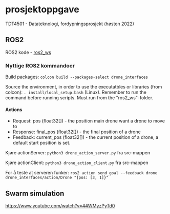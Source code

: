 # prosjektoppgave

TDT4501 - Datateknologi, fordypningsprosjekt (høsten 2022)

## ROS2

ROS2 kode - [ros2_ws](./ros2_ws/)

### Nyttige ROS2 kommandoer

Build packages: `colcon build --packages-select drone_interfaces`

Source the environment, in order to use the executatbles or libraries (from colcon): `. install/local_setup.bash` (Linux). Remember to run the command before running scripts. Must run from the "ros2_ws"-folder.

#### Actions

- Request: pos (float32[]) - the position main drone want a drone to move to
- Response: final_pos (float32[]) - the final position of a drone
- Feedback: current_pos (float32[]) - the current position of a drone, a default start position is set.

Kjøre actionServer: `python3 drone_action_server.py` fra src-mappen

Kjøre actionClient: `python3 drone_action_client.py` fra src-mappen

For å teste at serveren funker: `ros2 action send_goal --feedback drone drone_interfaces/action/Drone "{pos: [3, 1]}"`

## Swarm simulation

<https://www.youtube.com/watch?v=44WMyzPyTd0>
